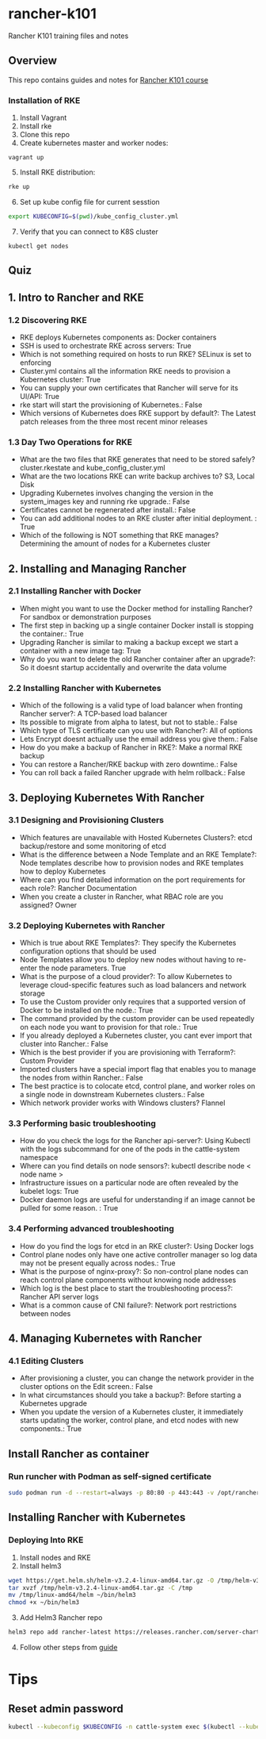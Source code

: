# rancher-k101
Rancher K101 training files and notes

## Overview

This repo contains guides and notes for [Rancher K101 course](https://academy.rancher.com)

### Installation of RKE

1. Install Vagrant
2. Install rke
3. Clone this repo
4. Create kubernetes master and worker nodes:
```
vagrant up
```
5. Install RKE distribution:
```bash
rke up
```
6. Set up kube config file for current sesstion
```bash
export KUBECONFIG=$(pwd)/kube_config_cluster.yml
```
7. Verify that you can connect to K8S cluster
```
kubectl get nodes
```

## Quiz

## 1. Intro to Rancher and RKE

### 1.2 Discovering RKE

* RKE deploys Kubernetes components as:  Docker containers
* SSH is used to orchestrate RKE across servers: True
* Which is not something required on hosts to run RKE? SELinux is set to enforcing
* Cluster.yml contains all the information RKE needs to provision a Kubernetes cluster: True
* You can supply your own certificates that Rancher will serve for its UI/API: True
* rke start will start the provisioning of Kubernetes.: False
* Which versions of Kubernetes does RKE support by default?: The Latest patch releases from the three most recent minor releases

### 1.3 Day Two Operations for RKE

* What are the two files that RKE generates that need to be stored safely? cluster.rkestate and kube_config_cluster.yml
* What are the two locations RKE can write backup archives to? S3, Local Disk
* Upgrading Kubernetes involves changing the version in the system_images key and running rke upgrade.: False
* Certificates cannot be regenerated after install.: False
* You can add additional nodes to an RKE cluster after initial deployment. : True
* Which of the following is NOT something that RKE manages? Determining the  amount of nodes for a Kubernetes cluster

## 2. Installing and Managing Rancher

### 2.1 Installing Rancher with Docker

* When might you want to use the Docker method for installing Rancher? For sandbox or demonstration purposes
* The first step in backing up a single container Docker install is stopping the container.: True
* Upgrading Rancher is similar to making a backup except we start a container with a new image tag: True
* Why do you want to delete the old Rancher container after an upgrade?:  So it doesnt startup accidentally and overwrite the data volume

### 2.2 Installing Rancher with Kubernetes

* Which of the following is a valid type of load balancer when fronting Rancher server?: A TCP-based load balancer
* Its possible to migrate from alpha to latest, but not to stable.: False
* Which type of TLS certificate can you use with Rancher?: All of options
* Lets Encrypt doesnt actually use the email address you give them.: False
* How do you make a backup of Rancher in RKE?: Make a normal RKE backup
* You can restore a Rancher/RKE backup with zero downtime.: False
* You can roll back a failed Rancher upgrade with helm rollback.: False

## 3. Deploying Kubernetes With Rancher

### 3.1 Designing and Provisioning Clusters

* Which features are unavailable with Hosted Kubernetes Clusters?: etcd backup/restore and some monitoring of etcd
* What is the difference between a Node Template and an RKE Template?:  Node templates describe how to provision nodes and RKE templates how to deploy Kubernetes
* Where can you find detailed information on the port requirements for each role?: Rancher Documentation
* When you create a cluster in Rancher, what RBAC role are you assigned?  Owner

### 3.2 Deploying Kubernetes with Rancher


* Which is true about RKE Templates?: They specify the Kubernetes configuration options that should be used
* Node Templates allow you to deploy new nodes without having to re-enter the node parameters. True
* What is the purpose of a cloud provider?: To allow Kubernetes to leverage cloud-specific features such as load balancers and network storage
* To use the Custom provider only requires that a supported version of Docker to be installed on the node.: True
* The command provided by the custom provider can be used repeatedly on each node you want to provision for that role.: True
* If you already deployed a Kubernetes cluster, you cant ever import that cluster into Rancher.: False
* Which is the best provider if you are provisioning with Terraform?: Custom Provider
* Imported clusters have a special import flag that enables you to manage the nodes from within Rancher.: False
* The best practice is to colocate etcd, control plane, and worker roles on a single node in downstream Kubernetes clusters.: False
* Which network provider works with Windows clusters? Flannel

### 3.3 Performing basic troubleshooting

* How do you check the logs for the Rancher api-server?: Using Kubectl with the logs subcommand for one of the pods in the cattle-system namespace 
* Where can you find details on node sensors?: kubectl describe node < node name >
* Infrastructure issues on a particular node are often revealed by the kubelet logs: True
* Docker daemon logs are useful for understanding if an image cannot be pulled for some reason. : True

### 3.4 Performing advanced troubleshooting

* How do you find the logs for etcd in an RKE cluster?:  Using Docker logs
* Control plane nodes only have one active controller manager so log data may not be present equally across nodes.: True
* What is the purpose of nginx-proxy?:  So non-control plane nodes can reach control plane components without knowing node addresses
* Which log is the best place to start the troubleshooting process?: Rancher API server logs
* What is a common cause of CNI failure?:  Network port restrictions between nodes

## 4. Managing Kubernetes with Rancher

### 4.1 Editing Clusters

* After provisioning a cluster, you can change the network provider in the cluster options on the Edit screen.: False
* In what circumstances should you take a backup?:  Before starting a Kubernetes upgrade
* When you update the version of a Kubernetes cluster, it immediately starts updating the worker, control plane, and etcd nodes with new components.: True


## Install Rancher as container

### Run runcher with Podman as self-signed certificate

```bash
sudo podman run -d --restart=always -p 80:80 -p 443:443 -v /opt/rancher:/var/lib/rancher rancher/rancher:v2.4.1
```

## Installing Rancher with Kubernetes

### Deploying Into RKE

1. Install nodes and RKE
2. Install helm3
```bash
wget https://get.helm.sh/helm-v3.2.4-linux-amd64.tar.gz -O /tmp/helm-v3.2.4-linux-amd64.tar.gz
tar xvzf /tmp/helm-v3.2.4-linux-amd64.tar.gz -C /tmp
mv /tmp/linux-amd64/helm ~/bin/helm3
chmod +x ~/bin/helm3
```
3.  Add Helm3 Rancher repo
```bash
helm3 repo add rancher-latest https://releases.rancher.com/server-charts/latest
```
4. Follow other steps from [guide](https://rancher.com/docs/rancher/v2.x/en/installation/k8s-install/helm-rancher/#3-create-a-namespace-for-rancher)




# Tips

## Reset admin password

```bash
kubectl --kubeconfig $KUBECONFIG -n cattle-system exec $(kubectl --kubeconfig $KUBECONFIG -n cattle-system get pods -l app=rancher | grep '1/1' | head -1 | awk '{ print $1 }') -- reset-password
```
